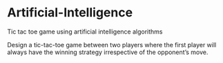 # Artificial-Intelligence
Tic tac toe game using artificial intelligence algorithms

Design a tic-tac-toe game between two players where the first player
will always have the winning strategy irrespective of the opponent’s
move.
